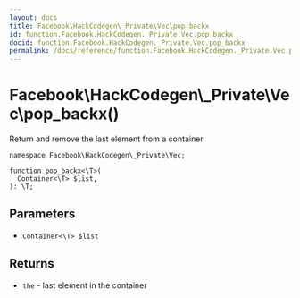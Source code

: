 ```yaml
---
layout: docs
title: Facebook\HackCodegen\_Private\Vec\pop_backx
id: function.Facebook.HackCodegen._Private.Vec.pop_backx
docid: function.Facebook.HackCodegen._Private.Vec.pop_backx
permalink: /docs/reference/function.Facebook.HackCodegen._Private.Vec.pop_backx.md
---
```

# Facebook\\HackCodegen\\_Private\\Vec\\pop_backx()




Return and remove the last element from a container




``` Hack
namespace Facebook\HackCodegen\_Private\Vec;

function pop_backx<\T>(
  Container<\T> $list,
): \T;
```




## Parameters




- ` Container<\T> $list `




## Returns




+ ` the ` - last element in the container
